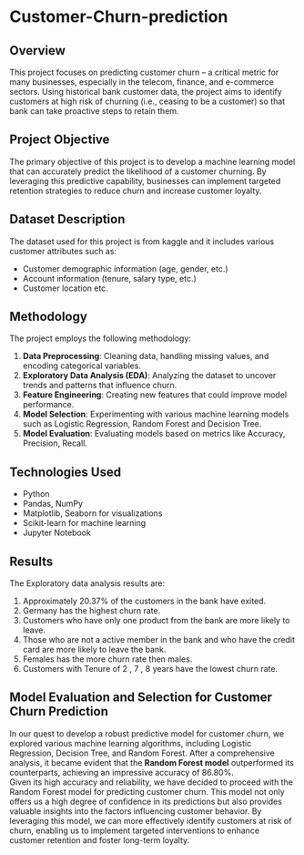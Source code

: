 # Customer-Churn-prediction
## Overview
This project focuses on predicting customer churn – a critical metric for many businesses, especially in the telecom, finance, and e-commerce sectors. Using historical bank customer data, the project aims to identify customers at high risk of churning (i.e., ceasing to be a customer) so that bank can take proactive steps to retain them.

## Project Objective
The primary objective of this project is to develop a machine learning model that can accurately predict the likelihood of a customer churning. By leveraging this predictive capability, businesses can implement targeted retention strategies to reduce churn and increase customer loyalty.

## Dataset Description
The dataset used for this project is from kaggle and it includes various customer attributes such as:
- Customer demographic information (age, gender, etc.)
- Account information (tenure, salary type, etc.)
- Customer location etc.

## Methodology
The project employs the following methodology:
1. **Data Preprocessing**: Cleaning data, handling missing values, and encoding categorical variables.
2. **Exploratory Data Analysis (EDA)**: Analyzing the dataset to uncover trends and patterns that influence churn.
3. **Feature Engineering**: Creating new features that could improve model performance.
4. **Model Selection**: Experimenting with various machine learning models such as Logistic Regression, Random Forest and Decision Tree.
5. **Model Evaluation**: Evaluating models based on metrics like Accuracy, Precision, Recall.
   
## Technologies Used
- Python
- Pandas, NumPy
- Matplotlib, Seaborn for visualizations
- Scikit-learn for machine learning
- Jupyter Notebook

## Results
The Exploratory data analysis results are:
1. Approximately 20.37% of the customers in the bank have exited.
2. Germany has the highest churn rate.
3. Customers who have only one product from the bank are more likely to leave.
4. Those who are not a active member in the bank and who have the credit card are more likely to leave the bank.
5. Females has the more churn rate then males.
6. Customers with Tenure of 2 , 7 , 8 years have the lowest churn rate.

## Model Evaluation and Selection for Customer Churn Prediction
In our quest to develop a robust predictive model for customer churn, we explored various machine learning algorithms, including Logistic Regression, Decision Tree, and Random Forest. After a comprehensive analysis, it became evident that the **Random Forest model** outperformed its counterparts, achieving an impressive accuracy of 86.80%.<br>
Given its high accuracy and reliability, we have decided to proceed with the Random Forest model for predicting customer churn. This model not only offers us a high degree of confidence in its predictions but also provides valuable insights into the factors influencing customer behavior. By leveraging this model, we can more effectively identify customers at risk of churn, enabling us to implement targeted interventions to enhance customer retention and foster long-term loyalty.
   
